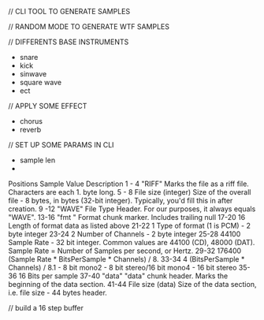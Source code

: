 // CLI TOOL TO GENERATE SAMPLES 


// RANDOM MODE TO GENERATE WTF SAMPLES 


// DIFFERENTS BASE INSTRUMENTS 
 - snare 
 - kick 
 - sinwave 
 - square wave 
 - ect 

 // APPLY SOME EFFECT 
 - chorus
 - reverb 

// SET UP SOME PARAMS IN CLI 
- sample len 
- 


Positions   Sample Value         Description
1 - 4       "RIFF"               Marks the file as a riff file. Characters are each 1. byte long.
5 - 8       File size (integer)  Size of the overall file - 8 bytes, in bytes (32-bit integer). Typically, you'd fill this in after creation.
9 -12       "WAVE"               File Type Header. For our purposes, it always equals "WAVE".
13-16       "fmt "               Format chunk marker. Includes trailing null
17-20       16                   Length of format data as listed above
21-22       1                    Type of format (1 is PCM) - 2 byte integer
23-24       2                    Number of Channels - 2 byte integer
25-28       44100                Sample Rate - 32 bit integer. Common values are 44100 (CD), 48000 (DAT). Sample Rate = Number of Samples per second, or Hertz.
29-32       176400               (Sample Rate * BitsPerSample * Channels) / 8.
33-34       4                    (BitsPerSample * Channels) / 8.1 - 8 bit mono2 - 8 bit stereo/16 bit mono4 - 16 bit stereo
35-36       16                   Bits per sample
37-40       "data"               "data" chunk header. Marks the beginning of the data section.
41-44       File size (data)     Size of the data section, i.e. file size - 44 bytes header.


//  build a 16 step buffer